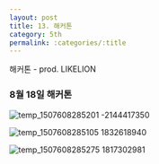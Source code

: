```yaml
---
layout: post
title: 13. 해커톤
category: 5th
permalink: :categories/:title
---
```


해커톤 - prod. LIKELION  

### 8월 18일 해커톤
 
![temp_1507608285201 -2144417350](https://user-images.githubusercontent.com/30469948/99148778-0b9e3180-26cd-11eb-9846-bd3ba79283db.jpeg) 

![temp_1507608285105 1832618940](https://user-images.githubusercontent.com/30469948/99148776-080aaa80-26cd-11eb-8bbb-5f325b9a7444.jpeg)  

![temp_1507608285275 1817302981](https://user-images.githubusercontent.com/30469948/99148777-0b059b00-26cd-11eb-8c22-a474cc071944.jpeg) 
